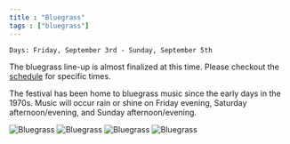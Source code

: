 ```yaml
---
title : "Bluegrass"
tags : ["bluegrass"]
---
```


`Days: Friday, September 3rd - Sunday, September 5th`

The bluegrass line-up is almost finalized at this time. Please checkout the [schedule](https://www.earlparkfestival.com/schedule) for specific times.

The festival has been home to bluegrass music since the early days in the 1970s. Music will occur rain or shine on Friday evening, Saturday afternoon/evening, and Sunday afternoon/evening.

![Bluegrass](/img/events/bluegrass/bluegrass1.jpg)
![Bluegrass](/img/events/bluegrass/bluegrass2.jpg)
![Bluegrass](/img/events/bluegrass/bluegrass3.jpg)
![Bluegrass](/img/events/bluegrass/bluegrass4.jpg)




